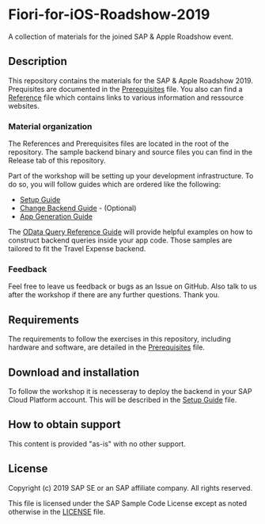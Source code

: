 # Fiori-for-iOS-Roadshow-2019
A collection of materials for the joined SAP & Apple Roadshow event.

## Description

This repository contains the materials for the SAP & Apple Roadshow 2019. Prequisites are documented in the [Prerequisites](Prerequisites.md) file. You also can find a [Reference](References.md) file which contains links to various information and ressource websites.

### Material organization

The References and Prerequisites files are located in the root of the repository. The sample backend binary and source files you can find in the Release tab of this repository.

Part of the workshop will be setting up your development infrastructure. To do so, you will follow guides which are ordered like the following:

- [Setup Guide](SetupGuide.md)
- [Change Backend Guide](ChangeBackendGuide.md) - (Optional)
- [App Generation Guide](AppGenerationGuide.md)

The [OData Query Reference Guide](ODataQueryReferenceGuide.md) will provide helpful examples on how to construct backend queries inside your app code. Those samples are tailored to fit the Travel Expense backend.

### Feedback

Feel free to leave us feedback or bugs as an Issue on GitHub. Also talk to us after the workshop if there are any further questions. Thank you.


## Requirements

The requirements to follow the exercises in this repository, including hardware and software, are detailed in the [Prerequisites](Prerequisites.md) file.


## Download and installation

To follow the workshop it is necesseray to deploy the backend in your SAP Cloud Platform account. This will be described in the [Setup Guide](SetupGuide.md) file.


## How to obtain support

This content is provided "as-is" with no other support.


## License

Copyright (c) 2019 SAP SE or an SAP affiliate company. All rights reserved.

This file is licensed under the SAP Sample Code License except as noted otherwise in the [LICENSE](LICENSE) file.


